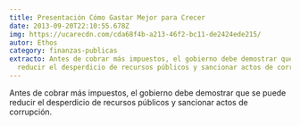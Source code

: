 ```yaml
---
title: Presentación Cómo Gastar Mejor para Crecer
date: 2013-09-20T22:10:55.678Z
img: https://ucarecdn.com/cda68f4b-a213-46f2-bc11-de2424ede215/
autor: Ethos
category: finanzas-publicas
extracto: Antes de cobrar más impuestos, el gobierno debe demostrar que se puede
  reducir el desperdicio de recursos públicos y sancionar actos de corrupción.
---
```

Antes de cobrar más impuestos, el gobierno debe demostrar que se puede reducir el desperdicio de recursos públicos y sancionar actos de corrupción.
